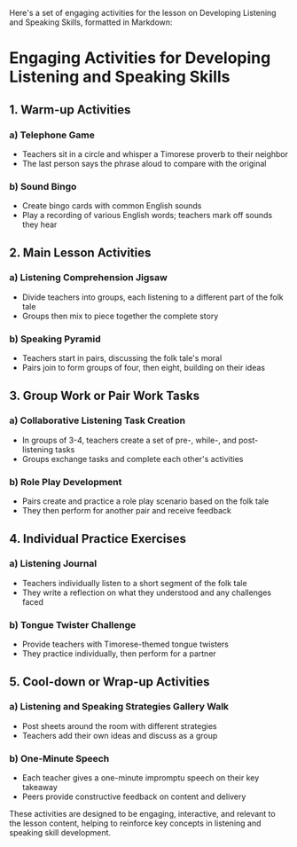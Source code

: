 Here's a set of engaging activities for the lesson on Developing Listening and Speaking Skills, formatted in Markdown:

# Engaging Activities for Developing Listening and Speaking Skills

## 1. Warm-up Activities

### a) Telephone Game
- Teachers sit in a circle and whisper a Timorese proverb to their neighbor
- The last person says the phrase aloud to compare with the original

### b) Sound Bingo
- Create bingo cards with common English sounds
- Play a recording of various English words; teachers mark off sounds they hear

## 2. Main Lesson Activities

### a) Listening Comprehension Jigsaw
- Divide teachers into groups, each listening to a different part of the folk tale
- Groups then mix to piece together the complete story

### b) Speaking Pyramid
- Teachers start in pairs, discussing the folk tale's moral
- Pairs join to form groups of four, then eight, building on their ideas

## 3. Group Work or Pair Work Tasks

### a) Collaborative Listening Task Creation
- In groups of 3-4, teachers create a set of pre-, while-, and post-listening tasks
- Groups exchange tasks and complete each other's activities

### b) Role Play Development
- Pairs create and practice a role play scenario based on the folk tale
- They then perform for another pair and receive feedback

## 4. Individual Practice Exercises

### a) Listening Journal
- Teachers individually listen to a short segment of the folk tale
- They write a reflection on what they understood and any challenges faced

### b) Tongue Twister Challenge
- Provide teachers with Timorese-themed tongue twisters
- They practice individually, then perform for a partner

## 5. Cool-down or Wrap-up Activities

### a) Listening and Speaking Strategies Gallery Walk
- Post sheets around the room with different strategies
- Teachers add their own ideas and discuss as a group

### b) One-Minute Speech
- Each teacher gives a one-minute impromptu speech on their key takeaway
- Peers provide constructive feedback on content and delivery

These activities are designed to be engaging, interactive, and relevant to the lesson content, helping to reinforce key concepts in listening and speaking skill development.